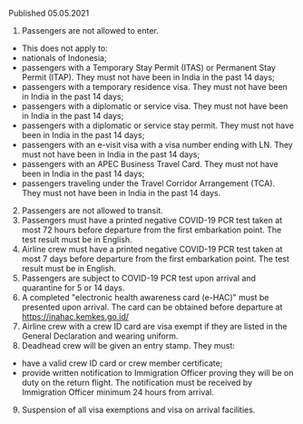 Published 05.05.2021 
1. Passengers are not allowed to enter.
- This does not apply to:
- nationals of Indonesia;
- passengers with a Temporary Stay Permit (ITAS) or Permanent Stay Permit (ITAP). They must not have been in India in the past 14 days;
- passengers with a temporary residence visa. They must not have been in India in the past 14 days;
- passengers with a diplomatic or service visa. They must not have been in India in the past 14 days;
- passengers with a diplomatic or service stay permit. They must not have been in India in the past 14 days;
- passengers with an e-visit visa with a visa number ending with LN. They must not have been in India in the past 14 days;
- passengers with an APEC Business Travel Card. They must not have been in India in the past 14 days;
- passengers traveling under the Travel Corridor Arrangement (TCA). They must not have been in India in the past 14 days.
2. Passengers are not allowed to transit.
3. Passengers must have a printed negative COVID-19 PCR test taken at most 72 hours before departure from the first embarkation point. The test result must be in English.
4. Airline crew must have a printed negative COVID-19 PCR test taken at most 7 days before departure from the first embarkation point. The test result must be in English.
5. Passengers are subject to COVID-19 PCR test upon arrival and quarantine for 5 or 14 days. 
6. A completed "electronic health awareness card (e-HAC)" must be presented upon arrival. The card can be obtained before departure at <a href="https://inahac.kemkes.go.id/">https://inahac.kemkes.go.id/</a> 
7. Airline crew with a crew ID card are visa exempt if they are listed in the General Declaration and wearing uniform.
8. Deadhead crew will be given an entry stamp. They must:
- have a valid crew ID card or crew member certificate; 
- provide written notification to Immigration Officer proving they will be on duty on the return flight. The notification must be received by Immigration Officer minimum 24 hours from arrival.
9. Suspension of all visa exemptions and visa on arrival facilities.

